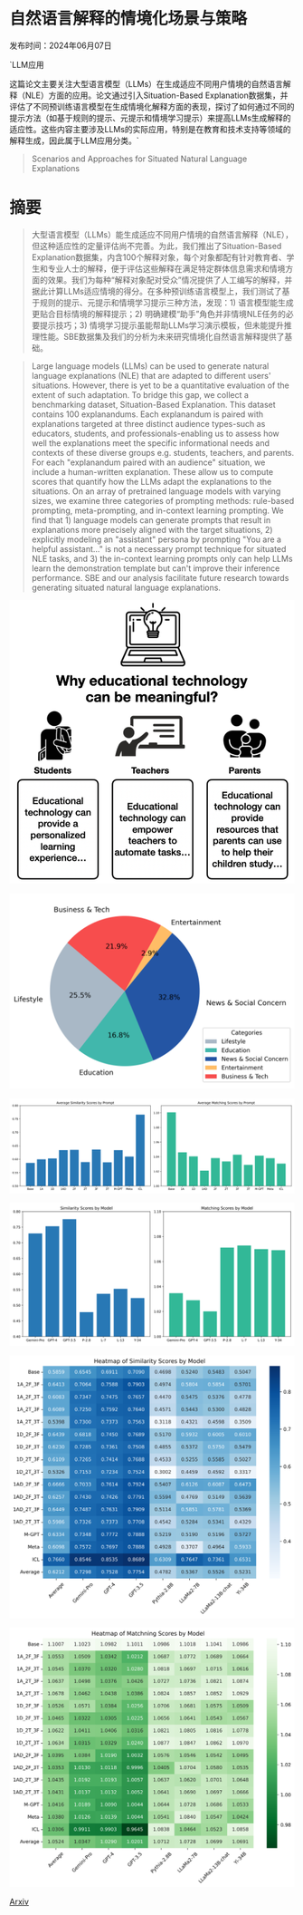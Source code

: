 # 自然语言解释的情境化场景与策略

发布时间：2024年06月07日

`LLM应用

这篇论文主要关注大型语言模型（LLMs）在生成适应不同用户情境的自然语言解释（NLE）方面的应用。论文通过引入Situation-Based Explanation数据集，并评估了不同预训练语言模型在生成情境化解释方面的表现，探讨了如何通过不同的提示方法（如基于规则的提示、元提示和情境学习提示）来提高LLMs生成解释的适应性。这些内容主要涉及LLMs的实际应用，特别是在教育和技术支持等领域的解释生成，因此属于LLM应用分类。`

> Scenarios and Approaches for Situated Natural Language Explanations

# 摘要

> 大型语言模型（LLMs）能生成适应不同用户情境的自然语言解释（NLE），但这种适应性的定量评估尚不完善。为此，我们推出了Situation-Based Explanation数据集，内含100个解释对象，每个对象都配有针对教育者、学生和专业人士的解释，便于评估这些解释在满足特定群体信息需求和情境方面的效果。我们为每种“解释对象配对受众”情况提供了人工编写的解释，并据此计算LLMs适应情境的得分。在多种预训练语言模型上，我们测试了基于规则的提示、元提示和情境学习提示三种方法，发现：1) 语言模型能生成更贴合目标情境的解释提示；2) 明确建模“助手”角色并非情境NLE任务的必要提示技巧；3) 情境学习提示虽能帮助LLMs学习演示模板，但未能提升推理性能。SBE数据集及我们的分析为未来研究情境化自然语言解释提供了基础。

> Large language models (LLMs) can be used to generate natural language explanations (NLE) that are adapted to different users' situations. However, there is yet to be a quantitative evaluation of the extent of such adaptation. To bridge this gap, we collect a benchmarking dataset, Situation-Based Explanation. This dataset contains 100 explanandums. Each explanandum is paired with explanations targeted at three distinct audience types-such as educators, students, and professionals-enabling us to assess how well the explanations meet the specific informational needs and contexts of these diverse groups e.g. students, teachers, and parents. For each "explanandum paired with an audience" situation, we include a human-written explanation. These allow us to compute scores that quantify how the LLMs adapt the explanations to the situations. On an array of pretrained language models with varying sizes, we examine three categories of prompting methods: rule-based prompting, meta-prompting, and in-context learning prompting. We find that 1) language models can generate prompts that result in explanations more precisely aligned with the target situations, 2) explicitly modeling an "assistant" persona by prompting "You are a helpful assistant..." is not a necessary prompt technique for situated NLE tasks, and 3) the in-context learning prompts only can help LLMs learn the demonstration template but can't improve their inference performance. SBE and our analysis facilitate future research towards generating situated natural language explanations.

![自然语言解释的情境化场景与策略](../../../paper_images/2406.05035/example.png)

![自然语言解释的情境化场景与策略](../../../paper_images/2406.05035/data_pie_chart.png)

![自然语言解释的情境化场景与策略](../../../paper_images/2406.05035/score_prompt.png)

![自然语言解释的情境化场景与策略](../../../paper_images/2406.05035/score_model.png)

![自然语言解释的情境化场景与策略](../../../paper_images/2406.05035/similarity_heatmap.png)

![自然语言解释的情境化场景与策略](../../../paper_images/2406.05035/matchness_heatmap.png)

[Arxiv](https://arxiv.org/abs/2406.05035)